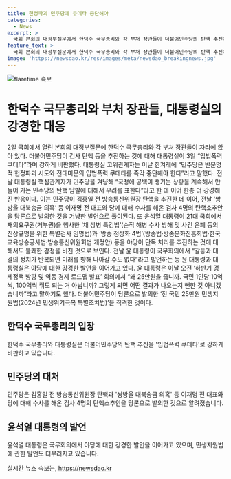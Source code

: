 ```yaml
---
title: 헌정파괴 민주당에 쿠데타 중단해야
categories:
  - News
excerpt: >
  국회 본회의 대정부질문에서 한덕수 국무총리와 각 부처 장관들이 더불어민주당의 탄핵 추진에 대한 대통령실의 강력한 비판에 대한 논란이 확산되고 있다. 이는 민주당의 탄핵 추진과 관련된 이재명 전 대표와 검사 4명의 탄핵 소추안에 대한 것으로, 대통령과 대통령실은 이에 대한 불쾌한 감정을 표명하고 있다. 또한, 윤석열 대통령이 25만원 민생지원법을 직격하는 발언을 했으며, 대통령실은 입법 폭력 쿠데타로 비판하고 있다.
feature_text: >
  국회 본회의 대정부질문에서 한덕수 국무총리와 각 부처 장관들이 더불어민주당의 탄핵 추진에 대한 대통령실의 강력한 비판에 대한 논란이 확산되고 있다. 이는 민주당의 탄핵 추진과 관련된 이재명 전 대표와 검사 4명의 탄핵 소추안에 대한 것으로, 대통령과 대통령실은 이에 대한 불쾌한 감정을 표명하고 있다. 또한, 윤석열 대통령이 25만원 민생지원법을 직격하는 발언을 했으며, 대통령실은 입법 폭력 쿠데타로 비판하고 있다.
image: 'https://newsdao.kr/res/images/meta/newsdao_breakingnews.jpg'
---
```


<p><img src="https://newsdao.kr/res/images/meta/newsdao_breakingnews.jpg" alt="flaretime 속보" /></p>

<h1 data-ke-size="size26">한덕수 국무총리와 부처 장관들, 대통령실의 강경한 대응</h1>

<p data-ke-size="size16">2일 국회에서 열린 본회의 대정부질문에 한덕수 국무총리와 각 부처 장관들이 자리에 앉아 있다.  더불어민주당이 검사 탄핵 등을 추진하는 것에 대해 대통령실이 3일 “입법폭력 쿠데타”라며 강하게 비판했다. 대통령실 고위관계자는 이날 한겨레에 “민주당은 반문명적 헌정파괴 시도와 전대미문의 입법폭력 쿠데타를 즉각 중단해야 한다”라고 말했다. 전날 대통령실 핵심관계자가 민주당을 겨냥해 “국정에 공백이 생기는 상황을 계속해서 만들어 가는 민주당의 탄핵 남발에 대해서 우려를 표한다”라고 한 데 이어 한층 더 강경해진 반응이다. 이는 민주당이 김홍일 전 방송통신위원장 탄핵을 추진한 데 이어, 전날 ‘쌍방울 대북송금 의혹’ 등 이재명 전 대표와 당에 대해 수사를 해온 검사 4명의 탄핵소추안을 당론으로 발의한 것을 겨냥한 발언으로 풀이된다. 또 윤석열 대통령이 21대 국회에서 재의요구권(거부권)을 행사한 ‘채 상병 특검법’(순직 해병 수사 방해 및 사건 은폐 등의 진상규명을 위한 특별검사 임명법)과 ‘방송 정상화 4법’(방송법·방송문화진흥회법·한국교육방송공사법·방송통신위원회법 개정안) 등을 야당이 단독 처리를 추진하는 것에 대해서도 불쾌한 감정을 비친 것으로 보인다. 전날 윤 대통령이 국무회의에서 “갈등과 대결의 정치가 반복되면 미래를 향해 나아갈 수도 없다”라고 발언하는 등 윤 대통령과 대통령실은 야당에 대한 강경한 발언을 이어가고 있다. 윤 대통령은 이날 오전 ‘하반기 경제정책 방향 및 역동 경제 로드맵 발표’ 회의에서 “왜 25만원을 줍니까. 국민 1인당 10억씩, 100억씩 줘도 되는 거 아닙니까? 그렇게 되면 어떤 결과가 나오는지 뻔한 것 아니겠습니까”라고 말하기도 했다. 더불어민주당이 당론으로 발의한 ‘전 국민 25만원 민생지원법(2024년 민생위기극복 특별조치법)’을 직격한 것이다.</p>

<h2 data-ke-size="size21">한덕수 국무총리의 입장</h2>

<p data-ke-size="size16">한덕수 국무총리와 대통령실은 더불어민주당의 탄핵 추진을 '입법폭력 쿠데타'로 강하게 비판하고 있습니다.</p>

<h2 data-ke-size="size21">민주당의 대처</h2>

<p data-ke-size="size16">민주당은 김홍일 전 방송통신위원장 탄핵과 '쌍방울 대북송금 의혹' 등 이재명 전 대표와 당에 대해 수사를 해온 검사 4명의 탄핵소추안을 당론으로 발의한 것으로 알려졌습니다.</p>

<h2 data-ke-size="size21">윤석열 대통령의 발언</h2>

<p data-ke-size="size16">윤석열 대통령은 국무회의에서 야당에 대한 강경한 발언을 이어가고 있으며, 민생지원법에 관한 발언도 더부러지고 있습니다.</p>
실시간 뉴스 속보는, <a href="https://newsdao.kr" rel="dofollow">https://newsdao.kr</a>


